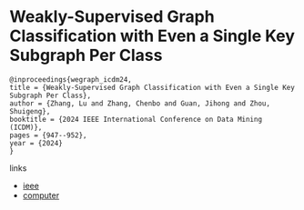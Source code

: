 # Weakly-Supervised Graph Classification with Even a Single Key Subgraph Per Class

```
@inproceedings{wegraph_icdm24,
title = {Weakly-Supervised Graph Classification with Even a Single Key Subgraph Per Class},
author = {Zhang, Lu and Zhang, Chenbo and Guan, Jihong and Zhou, Shuigeng},
booktitle = {2024 IEEE International Conference on Data Mining (ICDM)},
pages = {947--952},
year = {2024}
}
```

links
- [ieee](https://doi.org/10.1109/ICDM59182.2024.00120)
- [computer](https://doi.ieeecomputersociety.org/10.1109/ICDM59182.2024.00120)
